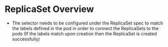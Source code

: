 # ReplicaSet Overview

* The selector needs to be configured under the ReplicaSet spec to match the labels defined in the pod in order to connect the ReplicaSets to the pods (If the labels match upon creation then the ReplicaSet is created successfully)